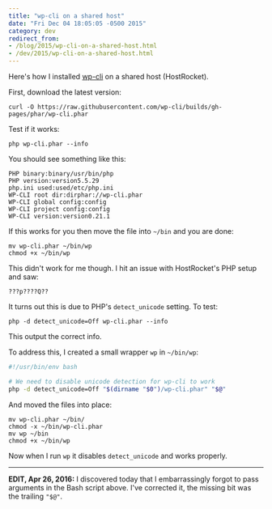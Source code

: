 ```yaml
---
title: "wp-cli on a shared host"
date: "Fri Dec 04 18:05:05 -0500 2015"
category: dev
redirect_from:
- /blog/2015/wp-cli-on-a-shared-host.html
- /dev/2015/wp-cli-on-a-shared-host.html
---
```


Here's how I installed [wp-cli](http://wp-cli.org/) on a shared host (HostRocket).

First, download the latest version:

```
curl -O https://raw.githubusercontent.com/wp-cli/builds/gh-pages/phar/wp-cli.phar
```

Test if it works:

```
php wp-cli.phar --info
```

You should see something like this:

```
PHP binary:binary/usr/bin/php
PHP version:version5.5.29
php.ini used:used/etc/php.ini
WP-CLI root dir:dirphar://wp-cli.phar
WP-CLI global config:config
WP-CLI project config:config
WP-CLI version:version0.21.1
```

If this works for you then move the file into `~/bin` and you are done:

```
mv wp-cli.phar ~/bin/wp
chmod +x ~/bin/wp
```

This didn't work for me though. I hit an issue with HostRocket's PHP setup and saw:

```
???p????Q??
```

It turns out this is due to PHP's `detect_unicode` setting. To test:

```
php -d detect_unicode=Off wp-cli.phar --info
```

This output the correct info.

To address this, I created a small wrapper `wp` in `~/bin/wp`:

```sh
#!/usr/bin/env bash

# We need to disable unicode detection for wp-cli to work
php -d detect_unicode=Off "$(dirname "$0")/wp-cli.phar" "$@"
```

And moved the files into place:

```
mv wp-cli.phar ~/bin/
chmod -x ~/bin/wp-cli.phar
mv wp ~/bin
chmod +x ~/bin/wp
```

Now when I run `wp` it disables `detect_unicode` and works properly.

------------------------------------------------------------------------------

**EDIT, Apr 26, 2016:** I discovered today that I embarrassingly forgot to
pass arguments in the Bash script above. I've corrected it, the missing bit
was the trailing `"$@"`.
